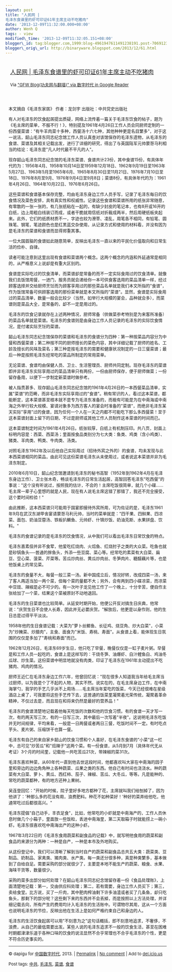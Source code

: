 ```yaml
--- 
layout: post 
title: "人民网 |
毛泽东食谱里的虾可印证61年主席主动不吃猪肉" 
date: '2013-12-09T11:32:00.000+08:00' 
author: Wenh Q
tags: - view
modified\_time: '2013-12-09T11:32:05.151+08:00' 
blogger\_id: tag:blogger.com,1999:blog-4961947611491238191.post-7069123273771360432
blogger\_orig\_url: http://binaryware.blogspot.com/2013/12/61.html
---
```

<div style="margin: 10px; padding: 5px;">

<div style="font-size: 18px;">

[人民网 |
毛泽东食谱里的虾可印证61年主席主动不吃猪肉](http://feedproxy.google.com/~r/chinagfwblog/~3/W1yZpuXkIyI/)

</div>

<div style="font-size: 13px;">

Via ["GFW Blog(功夫网与翻墙)" via 数字时代 in Google
Reader](https://www.blogger.com/blogger.g?blogID=4961947611491238191)

</div>

</div>

<div style="font-size: 13px; padding: 15px 0 10px 10px;">

本文摘自《毛泽东家居》 作者：龙剑宇 出版社：中共党史出版社

有人对毛泽东的饮食起居提出质疑，网络上流传着一篇关于毛泽东饮食的帖子，题为《毛主席的菜单，不服不行！》，特别提及1961年4月26日工作人员会同厨师定制的一份西餐菜谱："有牛羊肉菜十多种，西餐汤十六七种，其他种种更是名目繁多"，对于这一说法，韶山毛泽东同志纪念馆工作人员认真查对该馆保存的毛泽东遗物，从毛泽东的食谱、菜谱及其相关记载出发，进行了详细的研究，得出了与英国陆军元帅蒙哥马利相当的结论：毛泽东是"凡人时代最不平凡的人"。

现存韶山毛泽东同志纪念馆的毛泽东菜谱、食谱共计23份，其中食谱15份，有具体年代的为：1956年4月、1958年10月14日至1959年12月18日、1962年9月19日至1963年5月27日、1963年5月至1965年6月、1965年8月30日至11月21日、1976年7月10日至18日、1976年8月至9月、1976年9月4日至9月8日；菜谱8份，有具体年代的为：1961年4月26日、1964年10月22日、1976年6月26日。

这些菜谱和食谱基本保存完整，均由毛泽东身边工作人员手写，记录了毛泽东每日的饮食情况及菜色安排，具有真实性和权威性。记录这些食谱和菜谱所用的纸张非常随意，有零散的一张一张的，有几张纸粘在一起的，有缺少封皮的笔记本，也有8开或16开的白纸，边上用粗白线装订而成，或者干脆就用信纸对折裁成两半，然后用硬纸板夹起来。此外，它们的纸质材质不一，字迹也较为潦草、凌乱，用笔各不相同，有铅笔、圆珠笔、钢笔，笔迹颜色也是红黑蓝交杂使用，从记录方式和使用的材料看，并没有因为是毛泽东的菜谱和食谱而显得郑重其事。

一位大国首脑的食谱如此随意简单，反映出毛泽东一直以来的平民化价值取向和日常生活的俭朴、自律。

读者可能注意到这里出现有食谱和菜谱两个概念。这两个概念的内涵和外延通常是相同的，从严格意义上说却是有重大区别的。

食谱是实际吃过的饮食清单，而菜谱却是常备的而不一定实际食用过的饮食清单。就像我们去饭馆用餐，一进门，服务员就会递给你一本可供食客选用的菜品清单一样，经过顾客选择并交给厨师烹饪而为顾客享用过的那些菜品名单就是我们本文所指的"食谱"，作为饭馆常备可供顾客选用的那份菜单就是本文所指的"菜谱"。显然，食谱是实际食用过的菜品清单，数量一般会比较少（当然，如举行大规模的宴会，品种就会多），而菜谱则是菜品大全，是常备的，却不一定是用过的。

毛泽东的饮食记录就存在上述两种情况，厨师常备（供做菜参考特别是为来客所准备）的菜品名单就是菜谱。毛泽东的食谱则是由身边工作人员记录的毛泽东的实际饮食情况，是付诸实际烹饪的菜谱。

韶山毛泽东同志纪念馆保存的菜谱和毛泽东的食谱分为四种：第一种按菜品内容分为中餐和西餐菜谱；第二种按不同的厨师擅长的菜色内容，其中详细记载了厨师的姓名、工龄及擅长的风味及菜名；第三种是按毛泽东的需要和健康状况制定的一日三餐菜谱；最后一种是按照毛泽东经常吃的菜品所制定的常用菜单。

无论菜谱、食谱均由保健人员、卫士、生活管理员、厨师共同定制。现存毛泽东的菜谱即并非毛泽东实际享用过的菜品清单只有两份，一份由厨师保存，便于厨师做菜；一份留存备用，以便下一步制定新菜谱时做参考。

被人指责甚多、现存韶山毛泽东同志纪念馆的1961年4月26日的一本西餐菜品清单，实属"菜谱"的范畴，而非毛泽东实际享用过的"食谱"。稍有常识的人，看过这本菜谱，都能断定，这本菜谱甚至根本就不是专为毛泽东准备的，而极有可能是为在中南海或中南海之外举行较大规模、宴请对象多为西方客人的宴会时准备的"菜谱"，而绝非毛泽东某天实际"享用"过的食谱，因为任何一个人在一天之内都不可能吃下那么多西餐菜！至于这本菜谱封面上留下的日期，不过是厨师或其他工作人员制作这本菜谱的时间而已。

这本菜谱制定时间为1961年4月26日。纸张较厚，白纸上有机制压印。共八页，封面上标明内容是：西菜、西菜汤；里面按食品类别分为七大类：鱼类、鸡类（含小鸡类）、猪类、羊肉类、鸭类、牛肉类、汤类。

对照毛泽东1962年及以后他自己实际用过（招待外宾之外的）的食谱，均未发现与此本西菜谱相同的菜品，由此可见这份菜谱毛泽东从未使用过，或者说这本菜谱并非为毛泽东制定。

2010年6月10日，韶山纪念馆邀请到毛泽东的秘书高智（1952年到1962年4月在毛泽东身边工作）、卫士张木奇，畅谈毛泽东的日常生活起居，高智回答毛泽东"吃西餐"的事说："这个没有听说过，按照我的估计，不会的！主席吃饭很简单，就几个小碟……毛主席一辈子心里想的就是人民，现在有人说毛主席这错了那错了，我还不完全接受，这个要时间检验！"

由此推断，这本西菜谱只可能用于国宴即接待外宾所用，可为佐证的是，毛泽东1961年9月在武汉东湖甲舍宴请蒙哥马利元帅，当时的菜单就是："四干果、四鲜果、四凉菜、面包、奶油豆蓉汤、铁板扒鳜鱼、元帅虾、什锦炒饭、奶油克斯、水果拼盘、饮料。"

毛泽东的食谱记录的是毛泽东的饮食情况，从中我们可以看出毛泽东日常饮食的特点。

毛泽东喜素但并非不食荤，他爱吃红烧肉、火焙鱼、红烧肘子之类的大众菜。吃鱼也就是砂锅鱼头──普通的胖鱼头，外添一些豆腐、菜心等。经常吃的素菜有大白菜、扁豆、空心菜、菠菜、芹菜等。苦瓜炒肉丝、黄瓜炒肉丝、冬笋肉片、糖醋藕片等，也是他饭桌上的常见菜。

毛泽东的食量不大，每餐一般三菜一汤。新中国成立后，情况好转，改成四菜一汤，来了客人再适当加一两个菜，但每个菜的量都不大；另外，会有两到四小碟凉菜，而凉菜中豆豉、辣椒是必不可少的。有一次叶子龙见他工作了一个晚上，十分辛苦，便自作主张给加了一个菜，结果这个菜被原封不动地退回。

毛泽东的生日菜谱也比较简单。从延安时期开始，他便公开反对搞生日庆典，他常说："庆贺生日不会使人长寿，因此并无必要庆贺。"解放后，他更是以身作则，他的生日总是过得平平淡淡。

1958年他的生日食谱记载：大菜为"萝卜丝鲫鱼、长征鸡、烧豆角、炒大白菜"，小菜为"炒腌菜、炒腊肉"，主食、面食为"米饭、寿桃、寿面"。从食谱上看，能体现生日氛围的仅仅是多加了"寿桃和寿面"而已。

1962年12月26日，毛泽东69岁生日，他只吃了早餐，晚餐仅仅是一缸子麦片粥。早餐是和工作人员一起吃的，食谱上是这样写的：干烧冬笋、油爆虾、白汁鲤鱼白、鸡油冬瓜球、炒生菜。这份菜谱中明显地就没有肉类，印证了毛泽东在1961年主动提出不吃猪肉、鸡肉的情况。

厨师王近仁在毛泽东身边工作六年，他曾回忆说："现在很多人知道我当年给毛主席当过厨师，以为我是个了不起的人物，其实不然。说实在的，在毛主席身边工作，在中南海掌勺，我学的手艺几乎派不上用场……毛主席当年爱吃的饭菜，今天已经很难在星级酒店上桌了，可我要将这些手艺传下去，这普通的饭菜里凝聚着光荣传统，凝聚着革命精神，不仅过去是，而且现在和将来仍然是最好的营养品！"

毛泽东的食谱清楚地记载着他每天吃饭的次数和他的饮食习惯。有的食谱一天才写一次，有的两天写三次，有的一日写三次，其中最后一次写着"半夜"。这说明毛泽东吃饭并无时间规律，平均来看，一般是一日两餐或者两日三餐，吃饭时间不一定。有时吃点芋头、麦片粥、压缩饼干也算一餐。

毛泽东有自己的来自家乡韶山的饮食习惯和个人喜好，在毛泽东食谱的"小菜"这一栏中，总可见"炒苦瓜"和"焙辣子"这两个菜。有一份食谱，从5月到7月（具体年代无从考证）3个月的时间里，记载他一共吃苦瓜21次，带辣椒的菜31次。

毛泽东喜欢种菜，从60年代一直到他去世这段时间，他都喜欢叫大家在中南海的园子里和旁边的边边角角种上各种蔬菜、瓜果之类的东西。他自己有时间也浇浇水。种的蔬菜有大白菜、萝卜、黄瓜、西红柿、茄子、辣椒、苦瓜、大冬瓜，等等。凡是能种的、常吃的蔬菜都种，有的地方还种上果树。

吴连登回忆："开始的时候，院子里好多地方都种了花，主席就叫我们给刨掉了，因为他讲了：'种那么多的花没有用，浪费肥料。种花不如种菜好！'种好的菜弄给他吃，他通常吃过后都很高兴。"

毛泽东提倡"自己动手，丰衣足食"，比如，他常吃的小虾就是中南海产的，工作人员休息时做几个小箱子，里面放一些饭粒，丢进中南海里，第二天取箱子时就能捞上一碗小虾。毛泽东很喜欢吃中南海出产的这种小虾。

1967年3月22日的《毛泽东食用蔬菜和副食品的记载》中，就写明他食用的蔬菜和副食品的来源分为两种：一种是自产，一种是本市及外地购买。

从这份登记中，我们可以清晰了解到当时自产的蔬菜和副食品总共五大类：蔬菜类、豆制品、奶制品、家禽类、猪肉类、水产类。每一类还分很多种，真是种类繁多，基本做到了自给自足。需要采购的部分就很少了，主要是本地不能生产的蔬菜、粮食、水果、海味干货等，数量很少。

采购的菜多出部分如何处理？在韶山毛泽东同志纪念馆留存着一份《食品处理账》，上面清楚地记载：第一，交由供应科处理；第二，若有需要，身边工作人员买下；第三，卖给食堂。比方说，买了一斤肉，其中肥肉榨油剩下许多油渣或者买了几条鱼，却只吃鱼头，那剩下的部分呢？这些剩下来的东西并不会丢掉，而是按照以上方法处理，并详细记载去向，所有产生的费用均计入毛泽东的生活账中。可谓物尽其用，这从一个方面也说明毛泽东的节俭，反映出他在生活上是如何严格约束自己和身边的人。

毛泽东的生活饮食起居可以用"不刻意为之"这句话概括，即不刻意地追求，不奢侈，不浪费，从自己的最低需要出发。某些人说的毛泽东追求不一般的饮食生活，甚至在困难时期都津津乐道于各种口味的饮食的说法显然不合乎常理也不合乎毛泽东的个性，更是不符合历史事实的。


------------------------------------------------------------------------

© dapigu for [中国数字时代](http://chinadigitaltimes.net/chinese), 2013.
|
[Permalink](http://chinadigitaltimes.net/chinese/2013/12/%E4%BA%BA%E6%B0%91%E7%BD%91-%E6%AF%9B%E6%B3%BD%E4%B8%9C%E9%A3%9F%E8%B0%B1%E9%87%8C%E7%9A%84%E8%99%BE%E5%8F%AF%E5%8D%B0%E8%AF%8161%E5%B9%B4%E4%B8%BB%E5%B8%AD%E4%B8%BB%E5%8A%A8%E4%B8%8D%E5%90%83/)
| [No
comment](http://chinadigitaltimes.net/chinese/2013/12/%E4%BA%BA%E6%B0%91%E7%BD%91-%E6%AF%9B%E6%B3%BD%E4%B8%9C%E9%A3%9F%E8%B0%B1%E9%87%8C%E7%9A%84%E8%99%BE%E5%8F%AF%E5%8D%B0%E8%AF%8161%E5%B9%B4%E4%B8%BB%E5%B8%AD%E4%B8%BB%E5%8A%A8%E4%B8%8D%E5%90%83/#comments)
| Add to
[del.icio.us](http://del.icio.us/post?url=http://chinadigitaltimes.net/chinese/2013/12/%E4%BA%BA%E6%B0%91%E7%BD%91-%E6%AF%9B%E6%B3%BD%E4%B8%9C%E9%A3%9F%E8%B0%B1%E9%87%8C%E7%9A%84%E8%99%BE%E5%8F%AF%E5%8D%B0%E8%AF%8161%E5%B9%B4%E4%B8%BB%E5%B8%AD%E4%B8%BB%E5%8A%A8%E4%B8%8D%E5%90%83/&title=%E4%BA%BA%E6%B0%91%E7%BD%91%20%7C%20%E6%AF%9B%E6%B3%BD%E4%B8%9C%E9%A3%9F%E8%B0%B1%E9%87%8C%E7%9A%84%E8%99%BE%E5%8F%AF%E5%8D%B0%E8%AF%8161%E5%B9%B4%E4%B8%BB%E5%B8%AD%E4%B8%BB%E5%8A%A8%E4%B8%8D%E5%90%83%E7%8C%AA%E8%82%89)

Post tags:
[中共](http://chinadigitaltimes.net/chinese/tag/%E4%B8%AD%E5%85%B1/?category=10466),
[毛泽东](http://chinadigitaltimes.net/chinese/tag/%E6%AF%9B%E6%B3%BD%E4%B8%9C/?category=10466),
[菜谱](http://chinadigitaltimes.net/chinese/tag/%E8%8F%9C%E8%B0%B1/?category=10466),
[食谱](http://chinadigitaltimes.net/chinese/tag/%E9%A3%9F%E8%B0%B1/?category=10466)

</div>
